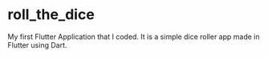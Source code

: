 # roll_the_dice

My first Flutter Application that I coded. 
It is a simple dice roller app made in Flutter using Dart.
